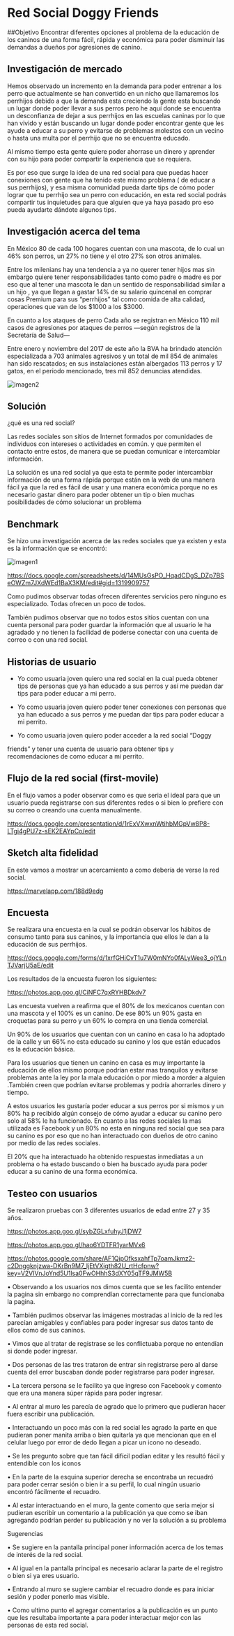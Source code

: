 # Red Social Doggy Friends

##Objetivo
Encontrar diferentes opciones al problema de la educación de los caninos de una forma fácil, rápida y económica para poder disminuir las demandas a dueños por agresiones de canino.

## Investigación de mercado
Hemos observado un incremento en la demanda para poder entrenar  a los perro que actualmente se han convertido en un nicho que llamaremos los perrhijos debido a que la demanda esta creciendo la gente esta buscando un lugar donde poder llevar a sus perros pero he aquí donde se encuentra un desconfianza de dejar a sus perrhijos en las escuelas caninas por lo que han vivido  y están buscando un lugar donde poder encontrar gente que les ayude a educar a su perro y evitarse de problemas molestos con un vecino o hasta una multa por el perrhijo que no se encuentra educado.Al mismo tiempo esta gente quiere poder ahorrase un dinero y aprender con su hijo para poder compartir la experiencia que se requiera.Es por eso que surge la idea de una red social para que puedas hacer conexiones con gente que ha tenido este mismo problema ( de educar a sus perrhijos), y esa misma comunidad pueda darte tips de cómo poder lograr que tu perrhijo sea un perro con educación, en esta red social podrás compartir tus inquietudes para que alguien que ya haya pasado pro eso pueda ayudarte dándote algunos tips.

## Investigación acerca del tema
En México 80 de cada 100 hogares cuentan con una mascota, de lo cual un 46% son perros, un 27% no tiene y el otro 27% son otros animales.Entre los milenians hay una tendencia a ya no querer tener hijos mas sin embargo  quiere tener responsabilidades tanto como padre o madre es por eso que al tener una mascota le dan un sentido de responsabilidad similar a un hijo , ya que llegan a gastar 14% de su salario quincenal en comprar cosas Premium para sus “perrhijos” tal como comida de alta calidad, operaciones que van de los $1000 a los $3000.En cuanto a los ataques de perro Cada año se registran en México 110 mil casos de agresiones por ataques de perros —según registros de la Secretaría de Salud—Entre enero y noviembre del 2017 de este año la BVA ha brindado atención especializada a 703 animales agresivos y un total de mil 854 de animales han sido rescatados; en sus instalaciones están albergados 113 perros y 17 gatos, en el periodo mencionado, tres mil 852 denuncias atendidas.

![imagen2](src/images/image2-readme.png)

## Solución

¿qué es una red social?

Las redes sociales son sitios de Internet formados por comunidades de individuos con intereses o actividades en común. y que permiten el contacto entre estos, de manera que se puedan comunicar e intercambiar información.

La solución es una red social ya que esta te permite poder intercambiar información de una forma rápida porque están en la web de una manera fácil ya que la  red es fácil de usar y una manera económica porque no es necesario gastar dinero para poder obtener un tip o bien muchas posibilidades de cómo solucionar un problema


## Benchmark
Se hizo una investigación acerca de las redes sociales que ya existen y esta es la información que se encontró:

![imagen1](src/images/image1-readme.png)https://docs.google.com/spreadsheets/d/14MUsGsPO_HqadCDgS_DZp7BSeOWZm7JXdWEd1BaX3KM/edit#gid=1319909757

Como pudimos observar todas ofrecen diferentes servicios  pero ninguno es especializado. Todas ofrecen un poco de todos.También pudimos observar que no todos estos sitios cuentan con una cuenta personal para poder guardar la información que al usuario le ha agradado y no tienen la facilidad de poderse conectar con una cuenta de correo o con una red social.## Historias de usuario* Yo como usuaria joven quiero una red social en la cual pueda obtener tips de personas  que ya han educado a sus perros y  así me puedan dar tips para poder educar a mi perro.* Yo como usuaria joven quiero poder tener conexiones con personas que ya han educado a sus perros y me puedan dar tips para poder educar a mi perrito.* Yo como usuaria joven quiero poder acceder a la red social “Doggy friends” y tener una cuenta de usuario para obtener tips y recomendaciones de como educar a mi perrito.

## Flujo de la red social (first-movile)

En el flujo vamos a poder observar como es que seria el ideal para que un usuario pueda registrarse con sus diferentes redes o si bien lo prefiere con su correo o creando una cuenta manualmente.
https://docs.google.com/presentation/d/1rExVXwxnWtihbMGpVw8P8-LTgi4gPU7z-sEK2EAYpCo/edit

## Sketch alta fidelidad

En este vamos a mostrar un acercamiento a como debería de verse la red social.
https://marvelapp.com/188d9edg

## Encuesta
Se realizara una encuesta en la cual se podrán observar los hábitos de consumo tanto para sus caninos, y la importancia que ellos le dan a la educación de sus perrhijos.

https://docs.google.com/forms/d/1xrfGHiCvT1u7W0mNYo0fALyWee3_ojYLnTJVarjU5aE/edit

Los resultados de la encuesta fueron los siguientes:

https://photos.app.goo.gl/CiNFC7qxRYHBDkdv7

Las encuesta vuelven a reafirma que el 80% de los mexicanos cuentan con una mascota y el 100% es un canino. De ese 80%  un 90% gasta en croquetas para su perro y un 60%  lo compra en una tienda comercial.

Un 90% de los usuarios que cuentan con un canino en casa  lo ha adoptado de la calle y un  66% no esta educado su canino  y los que están educados es la educación básica.

Para los usuarios que tienen un canino en casa es muy importante la educación de ellos mismo porque podrían estar mas tranquilos y evitarse problemas ante la ley por la mala educación o por miedo a morder a alguien .También creen que podrían evitarse problemas  y podría ahorrarles dinero y tiempo.

A estos usuarios les gustaría poder educar a sus perros por si mismos y un 80% ha p recibido algún consejo de cómo ayudar a educar su canino pero solo al 58% le ha funcionado.
En cuanto a las redes sociales la mas utilizada es Facebook  y un 80% no esta en ninguna red social que sea para su canino es por eso que no han interactuado con dueños de otro canino por medio de las redes sociales.

El 20% que ha interactuado ha obtenido respuestas  inmediatas a un problema o ha estado buscando  o bien ha buscado ayuda para poder educar a su canino  de una forma económica.


## Testeo con usuarios
Se realizaron pruebas con  3 diferentes usuarios de edad entre 27 y 35 años.
https://photos.app.goo.gl/sybZGLxfuhyJ1jDW7
https://photos.app.goo.gl/hao6YDTFR1yarMVx6
https://photos.google.com/share/AF1QipOfksxahfTp7oamJkmz2-c2Dnggknjzwa-DKrBn9M7_IjEtVXigth82U_rtHcfpnw?key=V2VlVnJoYnd5U1lsa0FwOHhhS3dXY05qTF9JMW5B
•	Observando a los usuarios nos dimos cuenta  que se les facilito entender la pagina sin embargo no comprendían correctamente para que funcionaba la pagina.
•	También pudimos observar las imágenes mostradas al inicio de la red les parecían amigables y confiables para poder ingresar sus datos tanto de ellos como de sus caninos.
•	Vimos que al tratar de registrase se les conflictuaba porque no entendían si donde poder ingresar.
•	Dos personas de las tres trataron de entrar sin registrarse pero al darse cuenta del error buscaban donde poder registrarse para poder ingresar.
• La tercera persona se le facilito ya que ingreso con Facebook y comento que era una manera súper rápida para poder ingresar.
•	Al entrar al muro les parecía de agrado que lo primero que pudieran hacer fuera escribir una publicación.
•	Interactuando un poco más con la red social les agrado la parte en que pudieran poner manita arriba o bien quitarla ya que mencionan que en el celular luego por error de dedo llegan a picar un icono no deseado.
•	Se les pregunto sobre que tan fácil difícil podían editar y les resultó fácil y entendible con los iconos
•	En la parte de la esquina superior derecha se encontraba un recuadró para poder cerrar sesión o bien ir a su perfil, lo cual ningún usuario encontró fácilmente el recuadro.
•	Al  estar interactuando en el muro, la gente comento que seria mejor si pudieran escribir un comentario a la publicación  ya que como se iban agregando podrían perder su publicación y no ver la solución a su problema

Sugerencias

•	Se sugiere en la pantalla principal poner información acerca de los temas de interés de la red social.
•	Al igual en la pantalla principal es necesario aclarar la parte de el registro o bien si ya eres usuario.
•	Entrando al muro se sugiere cambiar el recuadro donde es para iniciar sesión y poder ponerlo mas visible.
•	Como ultimo punto el agregar comentarios a la publicación es un punto que les resultaba importante a para poder interactuar mejor con las personas de esta red social.
